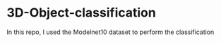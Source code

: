# 3D-Object-classification
In this repo, I used the Modelnet10 dataset to perform the classification
